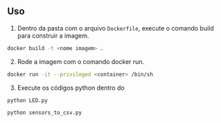 ## Uso

1. Dentro da pasta com o arquivo `Dockerfile`, execute o comando build para construir a imagem.
  ```sh
  docker build -t <nome imagem> . 
  ```

2. Rode a imagem com o comando docker run.
  ```sh
  docker run -it --privileged <container> /bin/sh 
  ```
  
3. Execute os códigos python dentro do
  ```sh
  python LED.py 
  ```
  ```sh
  python sensors_to_csv.py
  ```
